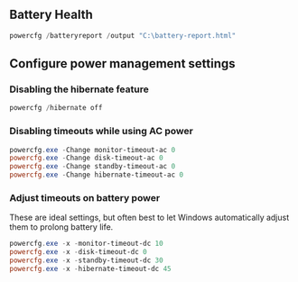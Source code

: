 ## Battery Health
```powershell
powercfg /batteryreport /output "C:\battery-report.html"
```


## Configure power management settings
### Disabling the hibernate feature
```powershell
powercfg /hibernate off
```

### Disabling timeouts while using AC power
```powershell
powercfg.exe -Change monitor-timeout-ac 0
powercfg.exe -Change disk-timeout-ac 0
powercfg.exe -Change standby-timeout-ac 0
powercfg.exe -Change hibernate-timeout-ac 0
```

### Adjust timeouts on battery power
These are ideal settings, but often best to let Windows automatically adjust them to prolong battery life.
```powershell
powercfg.exe -x -monitor-timeout-dc 10
powercfg.exe -x -disk-timeout-dc 0
powercfg.exe -x -standby-timeout-dc 30
powercfg.exe -x -hibernate-timeout-dc 45
```

